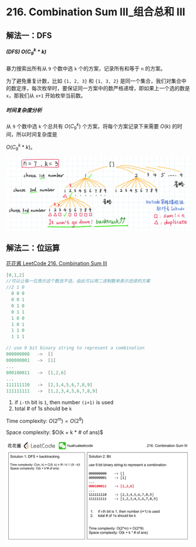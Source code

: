 # 216. Combination Sum III_组合总和 III



## 解法一：DFS

##### (DFS) $O(C_{9}^{k} * k)$

暴力搜索出所有从 `9` 个数中选 `k` 个的方案，记录所有和等于 `n` 的方案。

为了避免重复计数，比如 `{1, 2, 3}` 和 `{1, 3, 2}` 是同一个集合，我们对集合中的数定序，每次枚举时，要保证同一方案中的数严格递增，即如果上一个选的数是 `x`，那我们从 `x+1` 开始枚举当前数。

##### 时间复杂度分析

从 `9` 个数中选 `k` 个总共有 $O(C_{9}^{k})$ 个方案，将每个方案记录下来需要 $O(k)$ 的时间，所以时间复杂度是

$O(C_{9}^{k} * k)$。


![solve](https://raw.githubusercontent.com/KimmiGYH/LeetCode_Notes_Public/master/Section05_Solutions/0216_Combination%20Sum%20III_%E7%BB%84%E5%90%88%E6%80%BB%E5%92%8C%20III/solve.png)



## 解法二：位运算



[花花酱 LeetCode 216. Combination Sum III](https://youtu.be/UwdX19UvoCI?t=427)



```c++
[0,1,2]
//可以让每一位表示这个数选不选，由此可以用二进制数来表示选择的方案
//2 1 0
  0 0 0
  0 0 1
  0 1 0
  0 1 1
  1 0 0
  1 0 1
  1 1 0
  1 1 1
```

```c++
// use 9 bit binary string to represent a combination
000000000	->	[]
000000001	->	[1]
...
000100011	->	[1,2,6]
...
111111110	->	[2,3,4,5,6,7,8,9]
111111111	->	[1,2,3,4,5,6,7,8,9]
```



1. if `i-th` bit is `1`, then number `(i+1)` is used
2. total # of 1s should be `k`



Time complexity: $O(2^m) = O(2^9)$

Space complexity: $O(k + k * # of ans)$

![Bit](https://raw.githubusercontent.com/KimmiGYH/LeetCode_Notes_Public/master/Section05_Solutions/0216_Combination%20Sum%20III_%E7%BB%84%E5%90%88%E6%80%BB%E5%92%8C%20III/Bit.png)